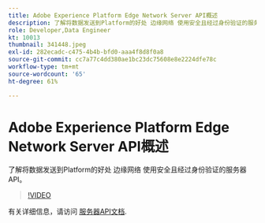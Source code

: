 ```yaml
---
title: Adobe Experience Platform Edge Network Server API概述
description: 了解将数据发送到Platform的好处 边缘网络 使用安全且经过身份验证的服务器API。
role: Developer,Data Engineer
kt: 10013
thumbnail: 341448.jpeg
exl-id: 282ecadc-c475-4b4b-bfd0-aaa4f8d8f0a8
source-git-commit: cc7a77c4dd380ae1bc23dc75608e8e2224dfe78c
workflow-type: tm+mt
source-wordcount: '65'
ht-degree: 61%

---
```


# Adobe Experience Platform Edge Network Server API概述

了解将数据发送到Platform的好处 边缘网络 使用安全且经过身份验证的服务器API。

>[!VIDEO](https://video.tv.adobe.com/v/341448?quality=12&learn=on)

有关详细信息，请访问 [服务器API文档](https://experienceleague.adobe.com/docs/experience-platform/edge-network-server-api/overview.html?lang=zh-Hans).
